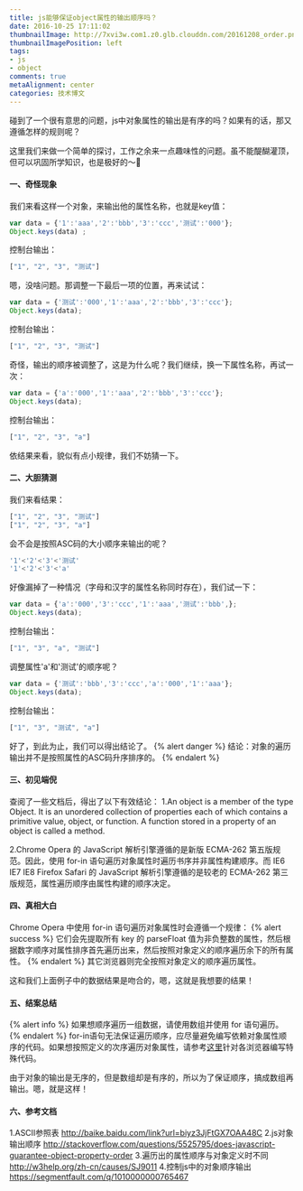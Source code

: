 ```yaml
---
title: js能够保证object属性的输出顺序吗？
date: 2016-10-25 17:11:02
thumbnailImage: http://7xvi3w.com1.z0.glb.clouddn.com/20161208_order.png
thumbnailImagePosition: left
tags: 
- js
- object
comments: true
metaAlignment: center
categories: 技术博文
---
```

碰到了一个很有意思的问题，js中对象属性的输出是有序的吗？如果有的话，那又遵循怎样的规则呢？
<!-- more -->
这里我们来做一个简单的探讨，工作之余来一点趣味性的问题。虽不能醍醐灌顶，但可以巩固所学知识，也是极好的～🙈

#### 一、奇怪现象
我们来看这样一个对象，来输出他的属性名称，也就是key值：
```js
var data = {'1':'aaa','2':'bbb','3':'ccc','测试':'000'};
Object.keys(data) ;
```
控制台输出：
```js
["1", "2", "3", "测试"]
```
嗯，没啥问题。那调整一下最后一项的位置，再来试试：
```js
var data = {'测试':'000','1':'aaa','2':'bbb','3':'ccc'};
Object.keys(data);
```
控制台输出：
```js
["1", "2", "3", "测试"]
```
奇怪，输出的顺序被调整了，这是为什么呢？我们继续，换一下属性名称，再试一次：
```js
var data = {'a':'000','1':'aaa','2':'bbb','3':'ccc'};
Object.keys(data);
```
控制台输出：
```js
["1", "2", "3", "a"]
```
依结果来看，貌似有点小规律，我们不妨猜一下。

#### 二、大胆猜测
我们来看结果：
```js
["1", "2", "3", "测试"]
["1", "2", "3", "a"]
```
会不会是按照ASC码的大小顺序来输出的呢？
```js
'1'<'2'<'3'<'测试'
'1'<'2'<'3'<'a'
```
好像漏掉了一种情况（字母和汉字的属性名称同时存在），我们试一下：
```js
var data = {'a':'000','3':'ccc','1':'aaa','测试':'bbb',};
Object.keys(data);
```
控制台输出：
```js
["1", "3", "a", "测试"]
```
调整属性'a'和'测试'的顺序呢？
```js
var data = {'测试':'bbb','3':'ccc','a':'000','1':'aaa'};
Object.keys(data);
```
控制台输出：
```js
["1", "3", "测试", "a"]
```
好了，到此为止，我们可以得出结论了。
{% alert danger %}
结论：对象的遍历输出并不是按照属性的ASC码升序排序的。
{% endalert %}
#### 三、初见端倪
查阅了一些文档后，得出了以下有效结论：
1.An object is a member of the type Object. It is an unordered collection of properties each of which contains a primitive value, object, or function. A function stored in a property of an object is called a method.

2.Chrome Opera 的 JavaScript 解析引擎遵循的是新版 ECMA-262 第五版规范。因此，使用 for-in 语句遍历对象属性时遍历书序并非属性构建顺序。而 IE6 IE7 IE8 Firefox Safari 的 JavaScript 解析引擎遵循的是较老的 ECMA-262 第三版规范，属性遍历顺序由属性构建的顺序决定。

#### 四、真相大白
Chrome Opera 中使用 for-in 语句遍历对象属性时会遵循一个规律：
{% alert success %}
它们会先提取所有 key 的 parseFloat 值为非负整数的属性，然后根据数字顺序对属性排序首先遍历出来，然后按照对象定义的顺序遍历余下的所有属性。
{% endalert %}
其它浏览器则完全按照对象定义的顺序遍历属性。

这和我们上面例子中的数据结果是吻合的，嗯，这就是我想要的结果！

#### 五、结案总结
{% alert info %}
如果想顺序遍历一组数据，请使用数组并使用 for 语句遍历。 
{% endalert %}
for-in语句无法保证遍历顺序，应尽量避免编写依赖对象属性顺序的代码。如果想按照定义的次序遍历对象属性，请参考[这里](http://w3help.org/zh-cn/causes/SJ9011)针对各浏览器编写特殊代码。

由于对象的输出是无序的，但是数组却是有序的，所以为了保证顺序，搞成数组再输出。嗯，就是这样！

#### 六、参考文档
1.ASCII参照表
http://baike.baidu.com/link?url=biyz3JjFtGX7OAA48C
2.js对象输出顺序
http://stackoverflow.com/questions/5525795/does-javascript-guarantee-object-property-order
3.遍历出的属性顺序与对象定义时不同
http://w3help.org/zh-cn/causes/SJ9011
4.控制js中的对象顺序输出
https://segmentfault.com/q/1010000000765467